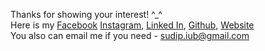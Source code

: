 Thanks for showing your interest! ^_^ <br>
Here is my <a href="https://www.facebook.com/iamsudiptasahadip">Facebook</a>
<a href="https://www.instagram.com/iamsudiptasahadip/">Instagram</a>,
<a href="https://www.linkedin.com/in/iamsudiptasahadip/">Linked In</a>,
<a href="https://github.com/iamsudiptasahadip">Github</a>, 
<a href="https://sites.google.com/view/sudiptasahadip/home">Website</a> <br>
You also can email me if you need - sudip.iub@gmail.com
